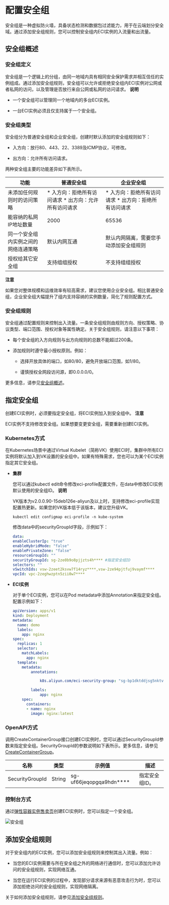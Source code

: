 配置安全组 
==========================



安全组是一种虚拟防火墙，具备状态检测和数据包过滤能力，用于在云端划分安全域。通过添加安全组规则，您可以控制安全组内ECI实例的入流量和出流量。

安全组概述 
--------------------------

### 安全组定义 

安全组是一个逻辑上的分组，由同一地域内具有相同安全保护需求并相互信任的实例组成。通过添加安全组规则，安全组可以允许或拒绝安全组内ECI实例对公网或者私网的访问，以及管理是否放行来自公网或私网的访问请求。
**说明**



* 一个安全组可以管理同一个地域内的多台ECI实例。

  

* 一台ECI实例必须且仅支持属于一个安全组。

  




### 安全组类型 

安全组分为普通安全组和企业安全组，创建时默认添加的安全组规则如下：

* 入方向：放行80、443、22、3389及ICMP协议，可修改。

  

* 出方向：允许所有访问请求。

  




两种安全组主要的功能差异如下表所示。


|         功能         |                                                         普通安全组                                                         |                                                         企业安全组                                                         |
|--------------------|-----------------------------------------------------------------------------------------------------------------------|-----------------------------------------------------------------------------------------------------------------------|
| 未添加任何规则时的访问策略      | * 入方向：拒绝所有访问请求   * 出方向：允许所有访问请求    | * 入方向：拒绝所有访问请求   * 出方向：拒绝所有访问请求    |
| 能容纳的私网IP地址数量       | 2000                                                                                                                  | 65536                                                                                                                 |
| 同一个安全组内实例之间的网络连通策略 | 默认内网互通                                                                                                                | 默认内网隔离，需要您手动添加安全组规则                                                                                                   |
| 授权给其它安全组           | 支持组组授权                                                                                                                | 不支持组组授权                                                                                                               |


**注意**

如果您对整体规模和运维效率有较高需求，建议您使用企业安全组。相比普通安全组，企业安全组大幅提升了组内支持容纳的实例数量，简化了规则配置方式。

### 安全组规则 

安全组通过配置规则来控制出入流量。一条安全组规则由规则方向、授权策略、协议类型、端口范围、授权对象等属性确定。关于安全组规则，请注意以下事项：

* 每个安全组的入方向规则与出方向规则的总数不能超过200条。

  

* 添加规则时遵守最小授权原则。例如：

  * 选择开放具体的端口，如80/80，避免开放端口范围，如1/80。

    
  
  * 谨慎授权全网段访问源，即0.0.0.0/0。

    
  

  



更多信息，请参见[安全组概述](/cn.zh-CN/安全/安全组/安全组概述.md)。

指定安全组 
--------------------------

创建ECI实例时，必须要指定安全组，将ECI实例加入到安全组中。
**注意**

ECI实例不支持修改安全组。如果想要变更安全组，需要重新创建ECI实例。

### Kubernetes方式 

在Kubernetes场景中通过Virtual Kubelet（简称VK）使用ECI时，集群中所有ECI实例将默认加入到VK设置的安全组中。如果有特殊需求，您也可以为某个ECI实例指定其它安全组。

* **集群** 

  您可以通过kubectl edit命令修改eci-profile配置文件，在data中修改ECI实例默认使用的安全组ID。
  **说明**

  VK版本为v2.0.0.90-15deb126e-aliyun及以上时，支持修改eci-profile实现配置热更新。如果您的VK版本低于该版本，建议您升级VK。

  ```shell
  kubectl edit configmap eci-profile -n kube-system
  ```

  

  修改data中的securityGroupId字段，示例如下：

  ```yaml
  data:
  enableClusterIp: "true"
  enableHybridMode: "false"
  enablePrivateZone: "false"
  resourceGroupId: ""
  securityGroupId: sg-2ze0b9o8pjjzts4h**** #指定安全组ID
  selectors: ""
  vSwitchIds: vsw-2zeet2ksvw7f14ryz****,vsw-2ze94pjtfuj9vaymf****  
  vpcId: vpc-2zeghwzptn5zii0w7****
  ```

  

* **ECI实例** 

  对于单个ECI实例，您可以在Pod metadata中添加Annotation来指定安全组。配置示例如下：

  ```yaml
  apiVersion: apps/v1
  kind: Deployment
  metadata:
    name: demo
    labels:
      app: nginx
  spec:
    replicas: 1
    selector:
      matchLabels:
        app: nginx
    template:
      metadata:
          annotations: 
  
              k8s.aliyun.com/eci-security-group: "sg-bp1dktddjsg5nktv****"      #设置安全组
  
          labels:
              app: nginx
      spec:
        containers:
        - name: nginx
          image: nginx:latest
  ```

  




### OpenAPI方式 

调用CreateContainerGroup接口创建ECI实例时，您可以通过SecurityGroupId参数来指定安全组。SecurityGroupId的参数说明如下表所示。更多信息，请参见[CreateContainerGroup](t1829384.html#doc-api-Eci-CreateContainerGroup)。


|       名称        |   类型   |             示例值             |    描述    |
|-----------------|--------|-----------------------------|----------|
| SecurityGroupId | String | sg-uf66jeqopgqa9hdn\*\*\*\* | 指定安全组ID。 |



### 控制台方式 

通过[弹性容器实例售卖页](https://eci.console.aliyun.com/#/eci/createEci)创建ECI实例时，您可以指定一个安全组。

![安全组](https://help-static-aliyun-doc.aliyuncs.com/assets/img/zh-CN/3351293261/p284381.png)

添加安全组规则 
----------------------------

对于安全组内的ECI实例，您可以添加安全组规则来控制其出入流量。例如：

* 当您的ECI实例需要与所在安全组之外的网络进行通信时，您可以添加允许访问的安全组规则，实现网络互通。

  

* 当您在运行ECI实例的过程中，发现部分请求来源有恶意攻击行为时，您可以添加拒绝访问的安全组规则，实现网络隔离。

  




关于如何添加安全组规则，请参见[添加安全组规则](/cn.zh-CN/安全/安全组/添加安全组规则.md)。
